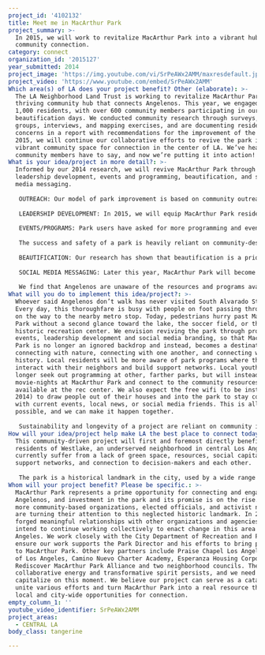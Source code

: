 ```yaml
---
project_id: '4102132'
title: Meet me in MacArthur Park
project_summary: >-
  In 2015, we will work to revitalize MacArthur Park into a vibrant hub for
  community connection.
category: connect
organization_id: '2015127'
year_submitted: 2014
project_image: 'https://img.youtube.com/vi/SrPeAWx2AMM/maxresdefault.jpg'
project_video: 'https://www.youtube.com/embed/SrPeAWx2AMM'
Which area(s) of LA does your project benefit? Other (elaborate): >-
  The LA Neighborhood Land Trust is working to revitalize MacArthur Park as a
  thriving community hub that connects Angelenos. This year, we engaged over
  1,000 residents, with over 600 community members participating in our park
  beautification days. We conducted community research through surveys, focus
  groups, interviews, and mapping exercises, and are documenting resident
  concerns in a report with recommendations for the improvement of the park. In
  2015, we will continue our collaborative efforts to revive the park into a
  vibrant community space for connection in the center of LA. We’ve heard what
  community members have to say, and now we’re putting it into action!
What is your idea/project in more detail?: >-
  Informed by our 2014 research, we will revive MacArthur Park through outreach,
  leadership development, events and programming, beautification, and social
  media messaging. 
   
   OUTREACH: Our model of park improvement is based on community outreach and resident engagement. We invite Angelenos to help revive MacArthur Park through door-to-door outreach, presentations at partner schools and organizations, volunteering at community events, and participating in beautification of the park. 
   
   LEADERSHIP DEVELOPMENT: In 2015, we will equip MacArthur Park residents with skills and knowledge of the public process so they can advocate for park resources, ensuring that elected officials are more responsive to their concerns. We will continue developing leaders by training them to lead clean up squads, facilitate community meetings, and collect surveys. 
   
   EVENTS/PROGRAMS: Park users have asked for more programming and events. In 2015, we will hold 2 community events that celebrate diversity, creativity, and connectivity. These cultural events will highlight the park’s potential to be a hub for community interaction, civic engagement, and healthy living for all Angelenos. 
   
   The success and safety of a park is heavily reliant on community-desired programs. We are asking for community input on activities they would like to see at the park. Based on their requests, we will bring year-round programming to supplement existing programs. 
   
   BEAUTIFICATION: Our research has shown that beautification is a priority. This year, we focused on addressing litter at the park by supporting Councilmember Cedillo’s Keep It Clean campaign. We held clean ups to educate residents about litter and emphasize the importance of caring for the park. We have a solid and enthusiastic group of volunteers, and will continue to engage them around beautification efforts involving landscaping, signage, and maintenance improvements.
   
   SOCIAL MEDIA MESSAGING: Later this year, MacArthur Park will become the first city park equipped with free Wifi! We will capitalize on this opportunity to rebrand the park. 
   
   We find that Angelenos are unaware of the resources and programs available at the park, and instead dwell on negative perceptions. We will develop a social media plan to tell a new story. By broadcasting the positive activities in MacArthur Park and highlighting volunteer opportunities, programs, events, and community involvement, a more positive view of the park will unfold.
What will you do to implement this idea/project?: >-
  Whoever said Angelenos don’t walk has never visited South Alvarado Street.
  Every day, this thoroughfare is busy with people on foot passing through, or
  on the way to the nearby metro stop. Today, pedestrians hurry past MacArthur
  Park without a second glance toward the lake, the soccer field, or the
  historic recreation center. We envision reviving the park through programming,
  events, leadership development and social media branding, so that MacArthur
  Park is no longer an ignored backdrop and instead, becomes a destination for
  connecting with nature, connecting with one another, and connecting with
  history. Local residents will be more aware of park programs where they can
  interact with their neighbors and build support networks. Local youth will no
  longer seek out programming at other, farther parks, but will instead attend
  movie-nights at MacArthur Park and connect to the community resources
  available at the rec center. We also expect the free wifi (to be installed in
  2014) to draw people out of their houses and into the park to stay connected
  with current events, local news, or social media friends. This is all
  possible, and we can make it happen together. 
   
   Sustainability and longevity of a project are reliant on community involvement. Successful parks have engaged residents. By involving community members and encouraging their leadership in the process to revive this park, we know that it will contribute to a healthier Los Angeles in the year 2050. Perfectly situated in central Los Angeles with easy access to downtown and the west side, “Meet me at MacArthur Park,” will be a trending phrase. In 2050, Angelenos will put the park at the top of their lists for connecting with friends or business partners, catching an outdoor movie, relaxing, getting some exercise, or attending a cultural event. Tourists will make it a must-see destination spot and artists will convene there to display and sell their art. Our project in 2015 will help us get there.
How will your idea/project help make LA the best place to connect today? In LA2050?: >-
  This community-driven project will first and foremost directly benefit the
  residents of Westlake, an underserved neighborhood in central Los Angeles, who
  currently suffer from a lack of green space, resources, social capital,
  support networks, and connection to decision-makers and each other. 
   
   The park is a historical landmark in the city, used by a wide range of Angelenos across the city. Once revitalized and rebranded, the park will serve an even greater number of people through its compelling and interactive programming and be a vibrant city hub for cultural connection and community activity. With its central location and public transit access, in addition to free WiFi, it will also serve as a green reprieve from the urban bustle. People who come from all over the County to attend the Levitt Pavilion summer concerts at MacArthur Park will benefit from this transformative project. Nearby businesses will thrive with increased patrons and a new point of community pride.
Whom will your project benefit? Please be specific.: >-
  MacArthur Park represents a prime opportunity for connecting and engaging
  Angelenos, and investment in the park and its promise is on the rise. Today,
  more community-based organizations, elected officials, and activist networks
  are turning their attention to this neglected historic landmark. In 2014, we
  forged meaningful relationships with other organizations and agencies and we
  intend to continue working collectively to enact change in this area of Los
  Angeles. We work closely with the City Department of Recreation and Parks to
  ensure our work supports the Park Director and his efforts to bring programs
  to MacArthur Park. Other key partners include Praise Chapel Los Angeles, Heart
  of Los Angeles, Camino Nuevo Charter Academy, Esperanza Housing Corporation,
  Rediscover MacArthur Park Alliance and two neighborhood councils. The
  collaborative energy and transformative spirit persists, and we need to
  capitalize on this moment. We believe our project can serve as a catalyst to
  unite various efforts and turn MacArthur Park into a real resource that spurs
  local and city-wide opportunities for connection.
empty_column_1: ''
youtube_video_identifier: SrPeAWx2AMM
project_areas:
  - CENTRAL LA
body_class: tangerine

---
```


